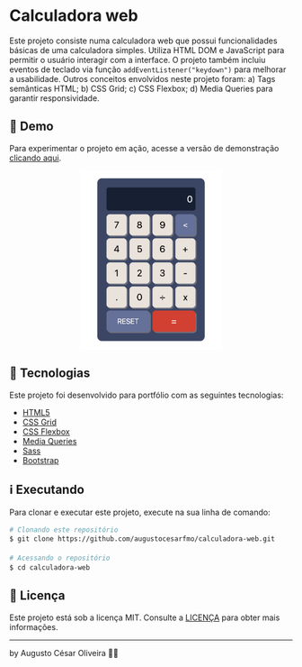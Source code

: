 # Calculadora web

Este projeto consiste numa calculadora web que possui funcionalidades básicas de uma calculadora simples. Utiliza HTML DOM e JavaScript para permitir o usuário interagir com a interface. O projeto também incluiu eventos de teclado via função `addEventListener("keydown")` para melhorar a usabilidade.  Outros conceitos envolvidos neste projeto foram: a) Tags semânticas HTML; b) CSS Grid; c) CSS Flexbox; d) Media Queries para garantir responsividade.

## 👀 Demo
Para experimentar o projeto em ação, acesse a versão de demonstração [clicando aqui](https://augustocesarfmo.github.io/calculadora-web/).

<div style="display: flex; justify-content: center">
<img src="https://raw.githubusercontent.com/augustocesarfmo/calculadora-web/main/assets/calculator-screenshot.jpg" width="50%">
</div>


## 🚀 Tecnologias

Este projeto foi desenvolvido para portfólio com as seguintes tecnologias:

- [HTML5](https://developer.mozilla.org/en-US/docs/Web/HTML "HTML5")
- [CSS Grid](https://developer.mozilla.org/en-US/docs/Learn/CSS/CSS_layout/Grids "CSS Grid")
- [CSS Flexbox](https://developer.mozilla.org/en-US/docs/Learn/CSS/CSS_layout/Flexbox "CSS Flexbox")
- [Media Queries](https://developer.mozilla.org/en-US/docs/Learn/CSS/CSS_layout/Media_queries)
- [Sass](https://sass-lang.com/guide/)
- [Bootstrap](https://getbootstrap.com/docs/5.3/getting-started/introduction/)

## ℹ️ Executando

Para clonar e executar este projeto, execute na sua linha de comando:

```bash
# Clonando este repositório
$ git clone https://github.com/augustocesarfmo/calculadora-web.git

# Acessando o repositório
$ cd calculadora-web
```

## 📝 Licença

Este projeto está sob a licença MIT. Consulte a [LICENÇA](https://github.com/augustocesarfmo/calculadora-web/blob/main/LICENSE.md) para obter mais informações.

---

by Augusto César Oliveira 👐🏼
